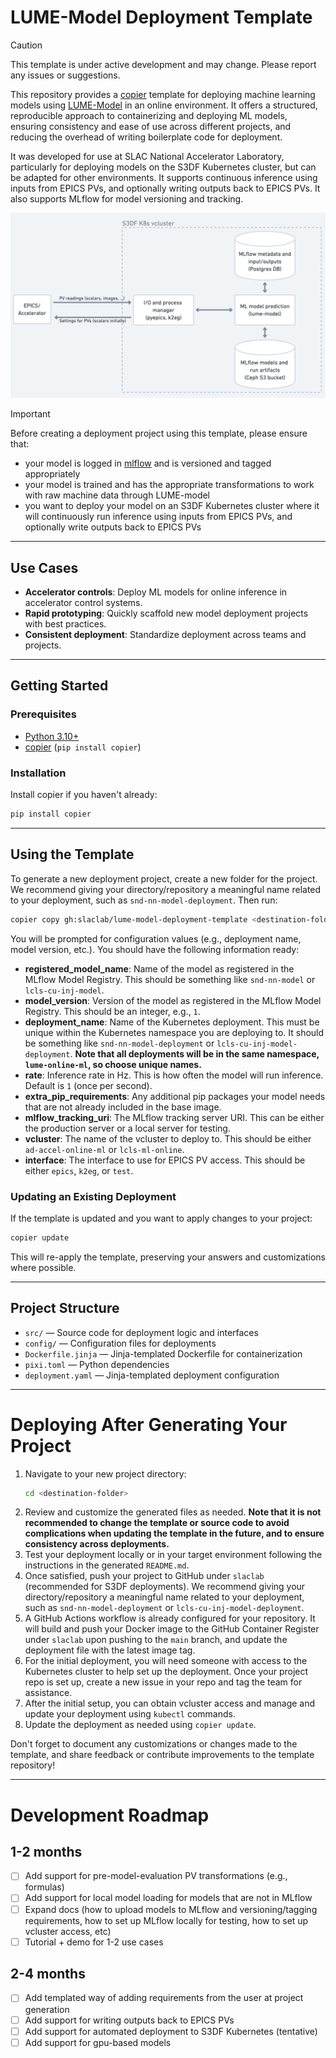 # LUME-Model Deployment Template

> [!CAUTION]
> This template is under active development and may change. Please report any issues or suggestions.

This repository provides a [copier](https://copier.readthedocs.io/) template for deploying machine learning models 
using [LUME-Model](https://github.com/slaclab/lume-model) in an online environment. It offers a structured, 
reproducible approach to containerizing and deploying ML models, ensuring consistency and ease of use across different
projects, and reducing the overhead of writing boilerplate code for deployment.

It was developed for use at SLAC National Accelerator Laboratory, particularly for deploying models on the S3DF
Kubernetes cluster, but can be adapted for other environments. It supports continuous inference using inputs from EPICS
PVs, and optionally writing outputs back to EPICS PVs. It also supports MLflow for model versioning and tracking.

<div align="center">
  <img src="docs/assets/deployment-diagram.png" alt="Deployment Architecture" width="600"/>
</div>

> [!IMPORTANT]  
> Before creating a deployment project using this template, please ensure that:
> * your model is logged in [mlflow](https://mlflow.org/) and is versioned and tagged appropriately
> * your model is trained and has the appropriate transformations to work with raw machine data through LUME-model
> * you want to deploy your model on an S3DF Kubernetes cluster where it will continuously run inference using
inputs from EPICS PVs, and optionally write outputs back to EPICS PVs

---

## Use Cases
- **Accelerator controls**: Deploy ML models for online inference in accelerator control systems.
- **Rapid prototyping**: Quickly scaffold new model deployment projects with best practices.
- **Consistent deployment**: Standardize deployment across teams and projects.

---

## Getting Started

### Prerequisites
- [Python 3.10+](https://www.python.org/)
- [copier](https://copier.readthedocs.io/en/stable/) (`pip install copier`)

### Installation
Install copier if you haven't already:
```bash
pip install copier
```

---

## Using the Template

To generate a new deployment project, create a new folder for the project. We recommend giving your 
directory/repository a meaningful name related to your deployment, such as `snd-nn-model-deployment`. Then run:
```bash
copier copy gh:slaclab/lume-model-deployment-template <destination-folder>
```
You will be prompted for configuration values (e.g., deployment name, model version, etc.). You should have the
following information ready:
- **registered_model_name**: Name of the model as registered in the MLflow Model Registry. This should be something 
like `snd-nn-model` or `lcls-cu-inj-model`.
- **model_version**: Version of the model as registered in the MLflow Model Registry. This should be an integer, e.g., `1`.
- **deployment_name**: Name of the Kubernetes deployment. This must be unique within the Kubernetes namespace you are deploying to.
It should be something like `snd-nn-model-deployment` or `lcls-cu-inj-model-deployment`.
**Note that all deployments will be in the same namespace, `lume-online-ml`, so choose unique names.**
- **rate**: Inference rate in Hz. This is how often the model will run inference. Default is `1` (once per second).
- **extra_pip_requirements**: Any additional pip packages your model needs that are not already included in the base image.
- **mlflow_tracking_uri**: The MLflow tracking server URI. This can be either the production server or a local server for testing.
- **vcluster**: The name of the vcluster to deploy to. This should be either `ad-accel-online-ml` or `lcls-ml-online`.
- **interface**: The interface to use for EPICS PV access. This should be either `epics`, `k2eg`, or `test`.

### Updating an Existing Deployment
If the template is updated and you want to apply changes to your project:
```bash
copier update
```
This will re-apply the template, preserving your answers and customizations where possible.

---

## Project Structure
- `src/` — Source code for deployment logic and interfaces
- `config/` — Configuration files for deployments
- `Dockerfile.jinja` — Jinja-templated Dockerfile for containerization
- `pixi.toml` — Python dependencies
- `deployment.yaml` — Jinja-templated deployment configuration

---

# Deploying After Generating Your Project

1. Navigate to your new project directory:
   ```bash
   cd <destination-folder>
   ```
2. Review and customize the generated files as needed.
**Note that it is not recommended to change the template or source code to avoid complications when updating the template in the future,
and to ensure consistency across deployments.**
3. Test your deployment locally or in your target environment following the instructions in the generated `README.md`.
4. Once satisfied, push your project to GitHub under `slaclab` (recommended for S3DF deployments). We recommend giving your 
directory/repository a meaningful name related to your deployment, such as `snd-nn-model-deployment` or `lcls-cu-inj-model-deployment`.
5. A GitHub Actions workflow is already configured for your repository. It will build and push your Docker image to 
the GitHub Container Register under `slaclab` upon pushing to the `main` branch, and update the deployment file with the 
latest image tag.
6. For the initial deployment, you will need someone with access to the Kubernetes cluster to help set up the deployment.
Once your project repo is set up, create a new issue in your repo and tag the team for assistance.
7. After the initial setup, you can obtain vcluster access and manage and update your deployment using `kubectl` commands.
8. Update the deployment as needed using `copier update`. 


Don't forget to document any customizations or changes made to the template, and share feedback or contribute 
improvements to the template repository!

---
# Development Roadmap

## 1-2 months
- [ ] Add support for pre-model-evaluation PV transformations (e.g., formulas)
- [ ] Add support for local model loading for models that are not in MLflow
- [ ] Expand docs (how to upload models to MLflow and versioning/tagging requirements, how to set up MLflow locally 
for testing, how to set up vcluster access, etc)
- [ ] Tutorial + demo for 1-2 use cases

## 2-4 months
- [ ] Add templated way of adding requirements from the user at project generation
- [ ] Add support for writing outputs back to EPICS PVs
- [ ] Add support for automated deployment to S3DF Kubernetes (tentative)
- [ ] Add support for gpu-based models

